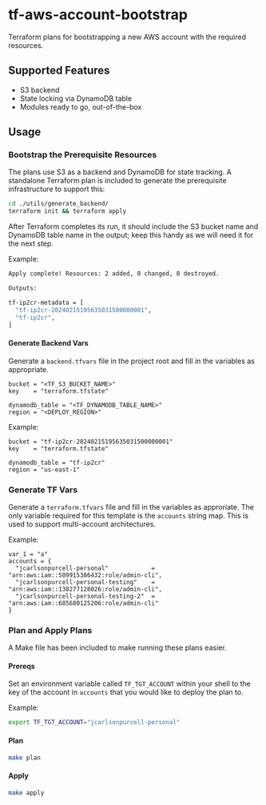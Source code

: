 # tf-aws-account-bootstrap

Terraform plans for bootstrapping a new AWS account with the required resources.

## Supported Features

* S3 backend
* State locking via DynamoDB table
* Modules ready to go, out-of-the-box

## Usage

### Bootstrap the Prerequisite Resources

The plans use S3 as a backend and DynamoDB for state tracking. A standalone Terraform plan is included to generate the prerequisite infrastructure to support this:

```bash
cd ./utils/generate_backend/
terraform init && terraform apply
```

After Terraform completes its run, it should include the S3 bucket name and DynamoDB table name in the output; keep this handy as we will need it for the next step.

Example:

```bash
Apply complete! Resources: 2 added, 0 changed, 0 destroyed.

Outputs:

tf-ip2cr-metadata = [
  "tf-ip2cr-20240215195635031500000001",
  "tf-ip2cr",
]
```

#### Generate Backend Vars

Generate a `backend.tfvars` file in the project root and fill in the variables as appropriate.

```hcl
bucket = "<TF_S3_BUCKET_NAME>"
key    = "terraform.tfstate"

dynamodb_table = "<TF_DYNAMODB_TABLE_NAME>"
region = "<DEPLOY_REGION>"

```

Example:

```hcl
bucket = "tf-ip2cr-20240215195635031500000001"
key    = "terraform.tfstate"

dynamodb_table = "tf-ip2cr"
region = "us-east-1"

```

### Generate TF Vars

Generate a `terraform.tfvars` file and fill in the variables as approriate. The only variable required for this template is the `accounts` string map. This is used to support multi-account architectures.

Example:

```hcl
var_1 = "a"
accounts = {
  "jcarlsonpurcell-personal"            = "arn:aws:iam::509915386432:role/admin-cli",
  "jcarlsonpurcell-personal-testing"    = "arn:aws:iam::138277128026:role/admin-cli",
  "jcarlsonpurcell-personal-testing-2"  = "arn:aws:iam::685680125206:role/admin-cli"
}
```

### Plan and Apply Plans

A Make file has been included to make running these plans easier.

#### Prereqs

Set an environment variable called `TF_TGT_ACCOUNT` within your shell to the key of the account in `accounts` that you would like to deploy the plan to.

Example:

```bash
export TF_TGT_ACCOUNT="jcarlsonpurcell-personal"
```

#### Plan

```bash
make plan
```

#### Apply

```bash
make apply
```
